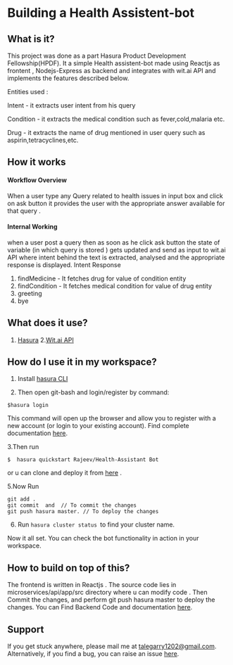 # Building a Health Assistent-bot 
## What is it?
This project was done as a part Hasura Product Development Fellowship(HPDF).
It a simple Health assistent-bot made using Reactjs as frontent , Nodejs-Express as backend and  integrates with wit.ai API and implements the features described below.

Entities used :

Intent - it extracts user intent from his query

Condition - it extracts the medical condition such as fever,cold,malaria etc.

Drug - it extracts the name of drug mentioned in user query such as aspirin,tetracyclines,etc.
## How it works 
#### Workflow Overview
When a user type  any Query related to health issues in input box and click on ask button it 
provides the user with the appropriate answer available for that query . 
#### Internal Working
when a user post a query then as soon as he click ask button the state of variable (in which query is stored ) gets updated
and send as input to wit.ai API where intent behind the text is extracted, analysed and the appropriate response is displayed.
 Intent			Response
1. findMedicine - It fetches drug for value of condition entity
2. findCondition - It fetches medical condition for value of drug entity
3. greeting
4. bye
## What does it use?
1. [Hasura](https://hasura.io)
2.[Wit.ai API](https://wit.ai/)

## How do I use it in my  workspace?

1. Install [hasura CLI](https://docs.hasura.io/0.15/manual/install-hasura-cli.html)

2. Then open git-bash and login/register by command:
```
$hasura login
```
This command will open up the browser and allow you to register with a new account (or login to your existing account).
Find complete documentation [here](https://docs.hasura.io/0.15/manual/tutorial/2-hasura-project.html).

3.Then run
```
$  hasura quickstart Rajeev/Health-Assistant Bot

```
 or u can clone and deploy it from [here](https://hasura.io/hub/projects/Rajeev/Health-Assistant-Bot ) .
 

5.Now Run
  ```
  git add .
  git commit  and  // To commit the changes  
  git push hasura master. // To deploy the changes
  ```
  
6. Run ``` hasura cluster status  ```to find your cluster name.
  
  Now  it all set. You can check the bot functionality in action in your workspace.

##  How to build on top of this?
The frontend is written in  Reactjs . The source code lies in microservices/api/app/src directory where u can modify code .
Then Commit the changes, and perform git push hasura master to deploy the changes.
You can Find Backend Code and documentation [here](https://github.com/akshatha-s13/witapp).

## Support

If you  get stuck anywhere, please mail me at talegarry1202@gmail.com. Alternatively, if you find a bug, you can raise an issue [here](https://github.com/rajeev1202/Health-Assistant-bot/issues).

